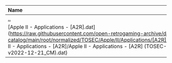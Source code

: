 |Name|Size|
|:---|---:|
|[..](../index.html)|DIR|
|[Apple II - Applications - [A2R].dat](https://raw.githubusercontent.com/open-retrogaming-archive/dat-catalog/main/root/normalized/TOSEC/Apple/II/Applications/[A2R]/Apple II - Applications - [A2R]/Apple II - Applications - [A2R] (TOSEC-v2022-12-21_CM).dat)|76594|

